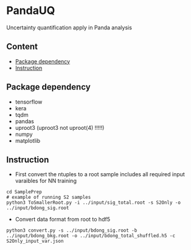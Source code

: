 # PandaUQ
Uncertainty quantification apply in Panda analysis

## Content
* [Package dependency](#package-dependency)
* [Instruction](#instruction)

## Package dependency
- tensorflow
- kera
- tqdm
- pandas
- uproot3 (uproot3 not uproot(4) !!!!!)
- numpy
- matplotlib

## Instruction
- First convert the ntuples to a root sample includes all required input varaibles for NN training
```
cd SamplePrep
# example of running S2 samples
python3 ToSmallerRoot.py -i ../input/sig_total.root -s S2Only -o ../input/bdong_sig.root 
```

- Convert data format from root to hdf5
```
python3 convert.py -s ../input/bdong_sig.root -b ../input/bdong_bkg.root -o ../input/bdong_total_shuffled.h5 -c S2Only_input_var.json
```



